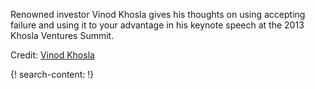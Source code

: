 Renowned investor Vinod Khosla gives his thoughts on using accepting failure and using it to your advantage in his keynote speech at the 2013 Khosla Ventures Summit.

Credit: [Vinod Khosla](https://www.khoslaventures.com/team/vinod-khosla)

{! search-content: !}
